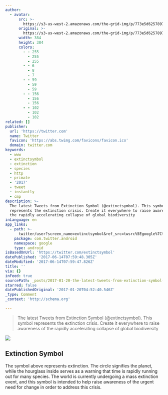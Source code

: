 ```yaml
---
author:
  - avatar:
      src: >-
        https://s3-us-west-2.amazonaws.com/the-grid-img/p/773e5d6257897a5dc642878c0093974d1fc76bc6.jpg
      original: >-
        https://s3-us-west-2.amazonaws.com/the-grid-img/p/773e5d6257897a5dc642878c0093974d1fc76bc6.jpg
      width: 384
      height: 384
      colors:
        - - 255
          - 255
          - 255
        - - 6
          - 8
          - 7
        - - 59
          - 59
          - 59
        - - 156
          - 156
          - 156
        - - 102
          - 102
          - 102
related: []
publisher:
  url: 'https://twitter.com'
  name: Twitter
  favicon: 'https://abs.twimg.com/favicons/favicon.ico'
  domain: twitter.com
keywords:
  - www
  - extinctsymbol
  - extinction
  - species
  - http
  - primate
  - '2017'
  - tweet
  - instantly
  - cmp
description: >-
  The latest Tweets from Extinction Symbol (@extinctsymbol). This symbol
  represents the extinction crisis. Create it everywhere to raise awareness of
  the rapidly accelerating collapse of global biodiversity
inLanguage: en
app_links:
  - path: >-
      twitter/user?screen_name=extinctsymbol&ref_src=twsrc%5Egoogle%7Ctwcamp%5Eandroidseo%7Ctwgr%5Eprofile
    package: com.twitter.android
    namespace: google
    type: android
isBasedOnUrl: 'https://twitter.com/extinctsymbol'
datePublished: '2017-06-14T07:59:48.305Z'
dateModified: '2017-06-14T07:59:47.826Z'
title: ''
via: {}
inFeed: true
sourcePath: _posts/2017-01-20-the-latest-tweets-from-extinction-symbol-extinctsymbol-t.md
starred: false
datePublishedOriginal: '2017-01-20T04:52:40.546Z'
_type: Comment
_context: 'http://schema.org'

---
```

> The latest Tweets from Extinction Symbol (@extinctsymbol). This symbol represents the extinction crisis. Create it everywhere to raise awareness of the rapidly accelerating collapse of global biodiversity

<article style=""><img src="http://www.extinctionsymbol.info/fire.jpg" /><h1>Extinction Symbol</h1><p>The symbol above represents extinction. The circle signifies the planet, while the hourglass inside serves as a warning that time is rapidly running out for many species. The world is currently undergoing a mass extinction event, and this symbol is intended to help raise awareness of the urgent need for change in order to address this crisis.</p></article>
